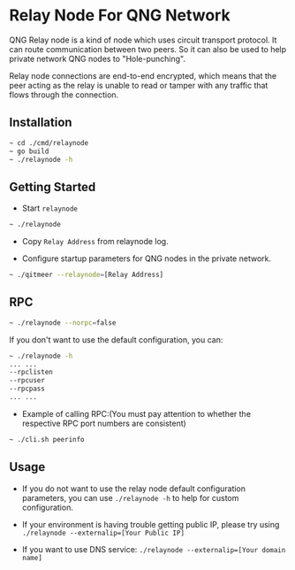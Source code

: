 # Relay Node For QNG Network

QNG Relay node is a kind of node which uses circuit transport protocol. 
It can route communication between two peers. So it can also be used to help 
private network QNG nodes to "Hole-punching".


Relay node connections are end-to-end encrypted, which means that the peer acting as the relay is unable to read or tamper with any traffic that flows through the connection.


## Installation
```bash
~ cd ./cmd/relaynode
~ go build
~ ./relaynode -h
```
## Getting Started

* Start `relaynode`
```bash
~ ./relaynode
```

* Copy `Relay Address` from relaynode log.

* Configure startup parameters for QNG nodes in the private network.
```bash
~ ./qitmeer --relaynode=[Relay Address]
```

## RPC

```bash
~ ./relaynode --norpc=false
```

If you don't want to use the default configuration, you can:
```bash
~ ./relaynode -h
... ...
--rpclisten
--rpcuser
--rpcpass
... ...

```

* Example of calling RPC:(You must pay attention to whether the respective RPC port numbers are consistent)
```bash
~ ./cli.sh peerinfo
```
## Usage

* If you do not want to use the relay node default configuration parameters, you can use `./relaynode -h` to help for custom configuration.

* If your environment is having trouble getting public IP, please try using `./relaynode --externalip=[Your Public IP]`

* If you want to use DNS service: `./relaynode --externalip=[Your domain name]`
